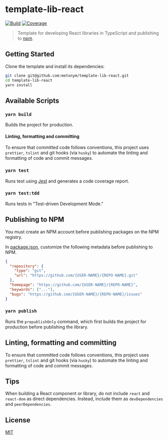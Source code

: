 # template-lib-react

[![Build][build]][build-badge]
[![Coverage][codecov-shield]][codecov]

> Template for developing React libraries in TypeScript and publishing to [npm](https://www.npmjs.com/).

## Getting Started

Clone the template and install its dependencies:

```bash
git clone git@github.com:metonym/template-lib-react.git
cd template-lib-react
yarn install
```

## Available Scripts

### `yarn build`

Builds the project for production.

#### Linting, formatting and committing

To ensure that committed code follows conventions, this project uses `prettier`, `tslint` and git hooks (via `husky`) to automate the linting and formatting of code and commit messages.

### `yarn test`

Runs test using [Jest](https://jestjs.io/) and generates a code coverage report.

### `yarn test:tdd`

Runs tests in "Test-driven Development Mode."

## Publishing to NPM

You must create an NPM account before publishing packages on the NPM registry.

In [package.json](package.json), customize the following metadata before publishing to NPM.

```json
{
  "repository": {
    "type": "git",
    "url": "https://github.com/{USER-NAME}/{REPO-NAME}.git"
  },
  "homepage": "https://github.com/{USER-NAME}/{REPO-NAME}",
  "keywords": ["..."],
  "bugs": "https://github.com/{USER-NAME}/{REPO-NAME}/issues"
}
```

### `yarn publish`

Runs the `prepublishOnly` command, which first builds the project for production before publishing the library.

## Linting, formatting and committing

To ensure that committed code follows conventions, this project uses `prettier`, `tslint` and git hooks (via `husky`) to automate the linting and formatting of code and commit messages.

## Tips

When building a React component or library, do not include `react` and `react-dom` as direct dependencies. Instead, include them as `devDependencies` and `peerDependencies`.

## License

[MIT](LICENSE)

[build]: https://travis-ci.com/metonym/template-lib-react.svg?branch=master
[build-badge]: https://travis-ci.com/metonym/template-lib-react
[codecov]: https://codecov.io/gh/metonym/template-lib-react
[codecov-shield]: https://img.shields.io/codecov/c/github/metonym/template-lib-react.svg
